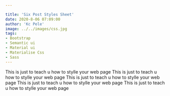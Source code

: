 ```yaml
---

title: 'Six Post Styles Sheet'
date: 2020-8-06 07:09:00
author: 'Kc Pele'
image: ../../images/css.jpg
tags: 
- Bootstrap
- Semantic ui
- Material ui
- Materialise Css
- Sass
---
```

This is just to teach u how to stylle your web page
This is just to teach u how to stylle your web page
This is just to teach u how to stylle your web page
This is just to teach u how to stylle your web page
This is just to teach u how to stylle your web page

